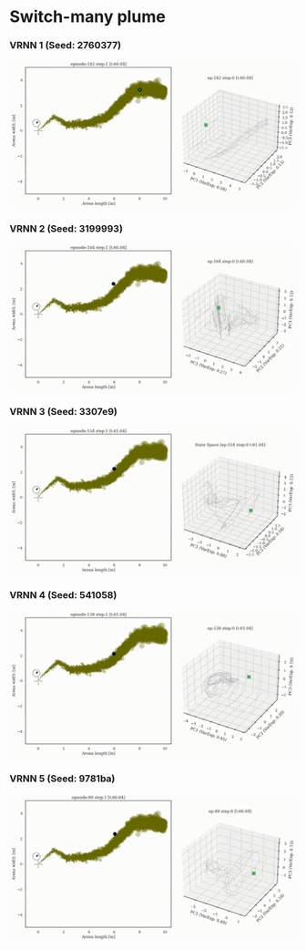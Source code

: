 # Switch-many plume
### VRNN 1 (Seed: 2760377)
![](supp/2760377/noisy3x5b5_merged_common_ep182.gif)

### VRNN 2 (Seed: 3199993)
![](supp/3199993/noisy3x5b5_merged_common_ep104.gif)

### VRNN 3 (Seed: 3307e9)
![](supp/3307e9/noisy3x5b5_merged_common_ep154.gif)

### VRNN 4 (Seed: 541058)
![](supp/541058/noisy3x5b5_merged_common_ep138.gif)

### VRNN 5 (Seed: 9781ba)
![](supp/9781ba/noisy3x5b5_merged_common_ep089.gif)
